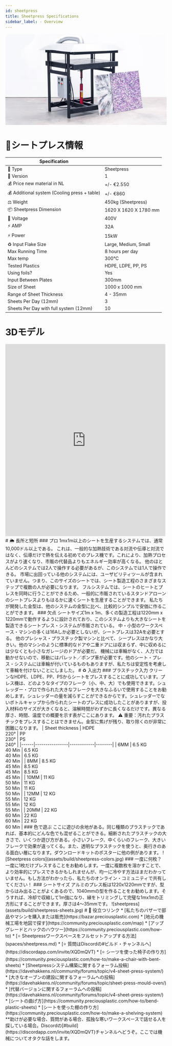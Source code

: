 ```yaml
--- 
id: sheetpress 
title: Sheetpress Specifications 
sidebar_label: - Overview 
--- 
```

<style> 
:root { 
  --highlight: #f29094; 
  --hover: #f29094; 
} 
</style> 
![Sheetpress](assets/build/sheetpress.jpg) 
# 📓シートプレス情報 
| Specification                                 |             | 
|--------------------------------------|-----------------------| 
| 📓 Type                               | Sheetpress              | 
| 💎 Version                            | 1                     | 
| 💰 Price new material in NL            | +/- €2.550                | 
| 💰 Additional system (Cooling press + table)   | +/- €860                  | 
| ⚖️ Weight                             | 450kg (Sheetpress)    | 
| 📦 Sheetpress Dimension               | 1620 X 1620 X 1780 mm | 
| 🔌 Voltage                            | 400V                  | 
| ⚡️ AMP                                | 32A                   | 
| ⚡️ Power                              | 15kW                 | 
| ♻️ Input Flake Size                   | Large, Medium, Small  | 
| Max Running Time                     | 8 hours per day       | 
| Max temp                             | 300°C                 | 
| Tested Plastics                      | HDPE, LDPE, PP, PS    | 
| Using foils?                         | Yes                   | 
| Input Between Plates                 | 300mm                 | 
| Size of Sheet                        | 1000 x 1000 mm        | 
| Range of Sheet Thickness             | 4 - 35mm              | 
| Sheets Per Day (12mm)                | 3                    | 
| Sheets Per Day with full system (12mm)  | 10                    | 
# 3Dモデル 
<iframe width="500" height="600" src="https://b2b.partcommunity.com/community/partcloud/embedded.html?route=embedded-viewer&name=Hot+Press+v1&model_id=96613&portal=b2b&noAutoload=true&autoRotate=false&hideMenu=true&topColor=%23FFFFFF&bottomColor=%23ffffff&cameraParams=false&varsettransfer=" frameborder="0" id="EmbeddedView-Iframe-96613" allowfullscreen></iframe> 
# 🌦 長所と短所 
### プロ 
1mx1m以上のシートを生産するシステムでは、通常10,000ドル以上である。 
これは、一般的な加熱技術である対流や伝導と対流ではなく、伝導だけで熱を伝える初めてのプレス機です。これにより、加熱プロセスがより速くなり、市販の代替品よりもエネルギー効率が高くなる。 
他のほとんどのシステムでは2人で操作する必要があるが、このシステムでは1人で操作できる。  市場に出回っている他のシステムには、ユーザビリティツールが含まれていません。つまり、このサイズのシートでは、シート製造工程のさまざまなステップで複数の人が必要になります。 
フルシステムでは、シートのヒートとプレスを同時に行うことができるため、一般的に市販されているスタンドアローンのシートプレスよりもはるかに速くシートを生産することができます。 
私たちが開発した金型は、他のシステムの金型に比べ、比較的シンプルで安価に作ることができます。 
### 欠点 
シートサイズ1m x 1m、多くの製造工程は1220mm x 1220mmで動作するように設計されており、このシステムよりも大きなシートを製造できるシートプレス・システムが市販されている。 
中・小型のワークスペース・マシンの多くは16Aしか必要としないが、シートプレスは32Aを必要とする。 
他のプレシャス・プラスチック製マシンと比べて、シープレスはかなり大きい。他のマシンのように標準的なドアや二重ドアには収まらず、中に収めるには少なくとも小さなガレージのドアが必要だ。 
機械には車輪がなく、人力では動かせないので、移動にはパレット／ポンプ車が必要です。他のシート・プレス・システムには車輪が付いているものもありますが、私たちは安定性を考慮して車輪を付けないことにしました。 
# ♻️ 入出力 
### プラスチック入力 
クリーンなHDPE、LDPE、PP、PSからシートをプレスすることに成功しています。プレス機は、どのようなタイプのフレーク（小、中、大）でも使用できます。シュレッダー・プロで作られた大きなフレークを大きなふるいで使用することをお勧めします。シュレッダーの量を減らすことができるからです。シュレッダーでないボトルキャップから作られたシートのプレスに成功したことがありますが、投入材料のサイズが大きくなると、溶解時間がわずかに長くなるだけです。異なる厚さ、時間、温度での概要を示す表がここにあります。 
⚠️ 重要：汚れたプラスチックをプレスすることはできません。金型に焦げが残り、取り除くのが非常に困難になります。 
 |  Sheet thickness    | HDPE  <br> 220°    | PP <br>  230°   | PS <br> 240°  | 
 |------|----------------|------------|--------| 
 | 6MM  | 6.5 KG <br> 40 Min   | 6.5 KG <br> 40 Min     | 6.5 KG <br> 40 Min   | 
 | 8MM  | 8.5 KG <br> 45 Min   | 8.5 KG <br> 45 Min     | 8.5 KG <br> 45 Min   | 
 | 10MM | 11 KG <br> 50 Min    | 11 KG <br> 50 Min      | 11 KG <br> 50 Min    | 
 | 12MM | 12 KG <br> 55 Min    | 12 KG <br> 55 Min      | 12 KG <br> 55 Min    | 
 | 20MM | 22 KG <br> 60 Min    | 22 KG <br> 60 Min      | 22 KG <br> 60 Min     | 
### 色で遊ぶ 
ここに遊びの余地がある。同じ種類のプラスチックであれば、基本的にどんな色でも混ぜることができる。細断されたプラスチックの大きさで、いくつか遊び方がある。小さいフレーク、中くらいのフレーク、大きいフレークで効果が違ってくる。また、透明なプラスチックを使うと、奥行きのある面白い層になります。ダウンロードキットのポスターに他の例があります。 
![Sheetpress colors](assets/build/sheetpress-colors.jpg) 
### 一度に何枚？ 
一度に1枚だけプレスすることをお勧めします。一度に複数枚を溶かすことで、より効率的にプレスできるかもしれませんが、均一に冷やす方法はまだわかっていません。もし方法がわかったら、私たちのオンライン・コミュニティで共有してください！   
### シートサイズ 
アルミのプレス板は1220x1220mmですが、型からはみ出ることがよくあるので、1040mmの型を作ることをお勧めします。そうすれば、冷却で収縮して1m強になり、縁をトリミングして完璧な1mx1mの正方形にすることができます。厚さは4～35mmです。 
![sheetpress](assets/build/sheetpress-sheets.jpg) 
# 🙌 役立つリンク 
* [私たちのバザーで部品やマシンを購入または販売](https://bazar.preciousplastic.com) 
* [地元の機械工場を地図で探す](https://community.preciousplastic.com/map) 
* [アップグレードとハックのハウツー](https://community.preciousplastic.com/how-to) 
* [⭐️ Sheetpressワークスペースをフルセットアップする方法](spaces/sheetpress.md) 
* [⭐️ 質問はDiscordの#ビルド・チャンネルへ](https://discordapp.com/invite/XQDmQVT) 
* [⭐️ シーツを使った椅子の作り方](https://community.preciousplastic.com/how-to/make-a-chair-with-bent-sheets) 
* [Sheetpressシステム構築に関するフォーラム投稿](https://davehakkens.nl/community/forums/topic/v4-sheet-press-system/) 
* [大きなオーブンの建設に関するフォーラムへの投稿](https://davehakkens.nl/community/forums/topic/sheet-press-mould-oven/) 
* [代替バージョンに関するフォーラムへの投稿](https://davehakkens.nl/community/forums/topic/v4-sheet-press-system/) 
* [シートの曲げ方](https://community.preciousplastic.com/how-to/bend-plastic-sheets) 
* [シートを使った棚の作り方](https://community.preciousplastic.com/how-to/make-a-shelving-system) 
**助けが必要な場合、質問がある場合、孤独な寒いワークスペースで話せる人を探している場合。Discordの[#build](https://discordapp.com/invite/XQDmQVT)チャンネルへどうぞ。ここでは機械についてオタクな話をします。 
